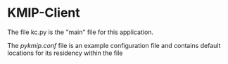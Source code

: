 # KMIP-Client
 
The file kc.py is the "main" file for this application.  

The *pykmip.conf* file is an example configuration file and contains default locations for its residency within the file
